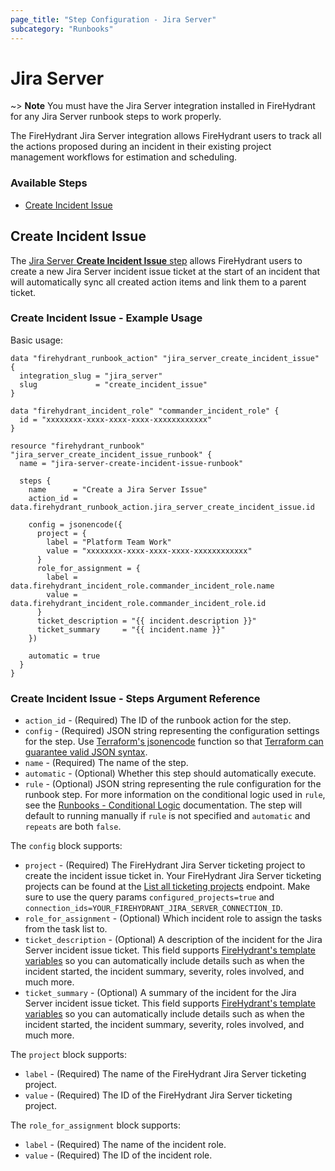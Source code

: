 ```yaml
---
page_title: "Step Configuration - Jira Server"
subcategory: "Runbooks"
---
```


# Jira Server

~> **Note** You must have the Jira Server integration installed in FireHydrant
for any Jira Server runbook steps to work properly.

The FireHydrant Jira Server integration allows FireHydrant users to track all
the actions proposed during an incident in their existing project management
workflows for estimation and scheduling.

### Available Steps

* [Create Incident Issue](#create-incident-issue)

## Create Incident Issue

The [Jira Server **Create Incident Issue** step](https://support.firehydrant.com/hc/en-us/articles/360058202631-Creating-an-Incident-Ticket)
allows FireHydrant users to create a new Jira Server incident issue ticket at the start of an incident
that will automatically sync all created action items and link them to a parent ticket.

### Create Incident Issue - Example Usage

Basic usage:
```hcl
data "firehydrant_runbook_action" "jira_server_create_incident_issue" {
  integration_slug = "jira_server"
  slug             = "create_incident_issue"
}

data "firehydrant_incident_role" "commander_incident_role" {
  id = "xxxxxxxx-xxxx-xxxx-xxxx-xxxxxxxxxxxx"
}

resource "firehydrant_runbook" "jira_server_create_incident_issue_runbook" {
  name = "jira-server-create-incident-issue-runbook"

  steps {
    name      = "Create a Jira Server Issue"
    action_id = data.firehydrant_runbook_action.jira_server_create_incident_issue.id

    config = jsonencode({
      project = {
        label = "Platform Team Work"
        value = "xxxxxxxx-xxxx-xxxx-xxxx-xxxxxxxxxxxx"
      }
      role_for_assignment = {
        label = data.firehydrant_incident_role.commander_incident_role.name
        value = data.firehydrant_incident_role.commander_incident_role.id
      }
      ticket_description = "{{ incident.description }}"
      ticket_summary     = "{{ incident.name }}"
    })
    
    automatic = true
  }
}
```

### Create Incident Issue - Steps Argument Reference

* `action_id` - (Required) The ID of the runbook action for the step.
* `config` - (Required) JSON string representing the configuration settings for the step.
  Use [Terraform's jsonencode](https://www.terraform.io/language/functions/jsonencode)
  function so that [Terraform can guarantee valid JSON syntax](https://www.terraform.io/language/expressions/strings#generating-json-or-yaml).
* `name` - (Required) The name of the step.
* `automatic` - (Optional) Whether this step should automatically execute.
* `rule` - (Optional) JSON string representing the rule configuration for the runbook step.
  For more information on the conditional logic used in `rule`, see the
  [Runbooks - Conditional Logic](./runbooks_conditional_logic.md) documentation.
  The step will default to running manually if `rule` is not specified and `automatic` and `repeats` are both `false`.

The `config` block supports:

* `project` - (Required) The FireHydrant Jira Server ticketing project to create the incident issue ticket in.
  Your FireHydrant Jira Server ticketing projects can be found at the
  [List all ticketing projects](https://developers.firehydrant.io/docs/api/5e17c443b2bc6-list-all-ticketing-projects) endpoint.
  Make sure to use the query params `configured_projects=true` and `connection_ids=YOUR_FIREHYDRANT_JIRA_SERVER_CONNECTION_ID`.
* `role_for_assignment` - (Optional) Which incident role to assign the tasks from the task list to.
* `ticket_description` - (Optional) A description of the incident for the Jira Server incident issue ticket.
  This field supports [FireHydrant's template variables](https://support.firehydrant.com/hc/en-us/articles/4409136426004-Using-template-variables-in-Runbooks)
  so you can automatically include details such as when the incident started, the incident summary, severity, roles involved, and much more.
* `ticket_summary` - (Optional) A summary of the incident for the Jira Server incident issue ticket.
  This field supports [FireHydrant's template variables](https://support.firehydrant.com/hc/en-us/articles/4409136426004-Using-template-variables-in-Runbooks)
  so you can automatically include details such as when the incident started, the incident summary, severity, roles involved, and much more.

The `project` block supports:

* `label` - (Required) The name of the FireHydrant Jira Server ticketing project.
* `value` - (Required) The ID of the FireHydrant Jira Server ticketing project.

The `role_for_assignment` block supports:

* `label` - (Required) The name of the incident role.
* `value` - (Required) The ID of the incident role.